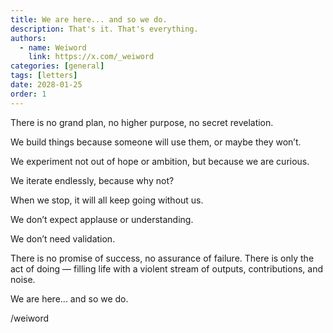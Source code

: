 ```yaml
---
title: We are here... and so we do. 
description: That's it. That's everything.
authors:
  - name: Weiword
    link: https://x.com/_weiword
categories: [general]
tags: [letters]
date: 2028-01-25 
order: 1
---
```

There is no grand plan, no higher purpose, no secret revelation.

We build things because someone will use them, or maybe they won’t. 

We experiment not out of hope or ambition, but because we are curious. 

We iterate endlessly, because why not? 

When we stop, it will all keep going without us.

We don’t expect applause or understanding.

We don’t need validation. 

There is no promise of success, no assurance of failure. There is only the act of doing — filling life with a violent stream of outputs, contributions, and noise.

We are here... and so we do.

/weiword
